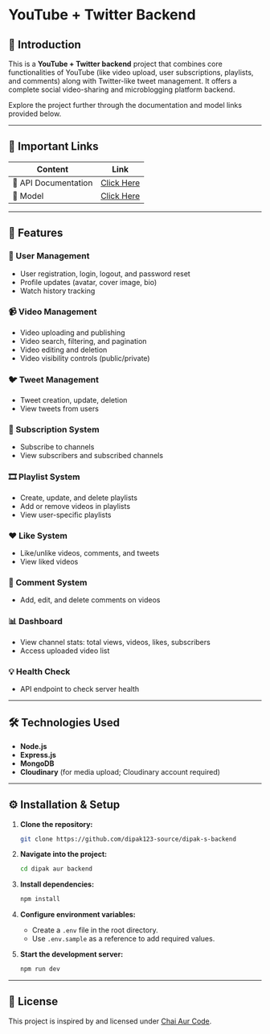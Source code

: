 
# YouTube + Twitter Backend

## 📌 Introduction

This is a **YouTube + Twitter backend** project that combines core functionalities of YouTube (like video upload, user subscriptions, playlists, and comments) along with Twitter-like tweet management. It offers a complete social video-sharing and microblogging platform backend.

Explore the project further through the documentation and model links provided below.

---

## 🔗 Important Links

| Content           | Link                                                                 |
|-------------------|----------------------------------------------------------------------|
| 📄 API Documentation | [Click Here](https://documenter.getpostman.com/view/28570926/2s9YsNdVwW) |
| 🧩 Model     | [Click Here](https://app.eraser.io/workspace/YtPqZ1VogxGy1jzIDkzj)       |

---

## 🚀 Features

### 👤 User Management
- User registration, login, logout, and password reset
- Profile updates (avatar, cover image, bio)
- Watch history tracking

### 📹 Video Management
- Video uploading and publishing
- Video search, filtering, and pagination
- Video editing and deletion
- Video visibility controls (public/private)

### 🐦 Tweet Management
- Tweet creation, update, deletion
- View tweets from users

### 🔔 Subscription System
- Subscribe to channels
- View subscribers and subscribed channels

### 🎞 Playlist System
- Create, update, and delete playlists
- Add or remove videos in playlists
- View user-specific playlists

### ❤️ Like System
- Like/unlike videos, comments, and tweets
- View liked videos

### 💬 Comment System
- Add, edit, and delete comments on videos

### 📊 Dashboard
- View channel stats: total views, videos, likes, subscribers
- Access uploaded video list

### 💡 Health Check
- API endpoint to check server health

---

## 🛠️ Technologies Used

- **Node.js**
- **Express.js**
- **MongoDB**
- **Cloudinary** (for media upload; Cloudinary account required)

---

## ⚙️ Installation & Setup

1. **Clone the repository:**
    ```bash
    git clone https://github.com/dipak123-source/dipak-s-backend
    ```

2. **Navigate into the project:**
    ```bash
    cd dipak aur backend
    ```

3. **Install dependencies:**
    ```bash
    npm install
    ```

4. **Configure environment variables:**
    - Create a `.env` file in the root directory.
    - Use `.env.sample` as a reference to add required values.

5. **Start the development server:**
    ```bash
    npm run dev
    ```

---


## 📄 License

This project is inspired by and licensed under [Chai Aur Code](https://www.youtube.com/@chaiaurcode).





